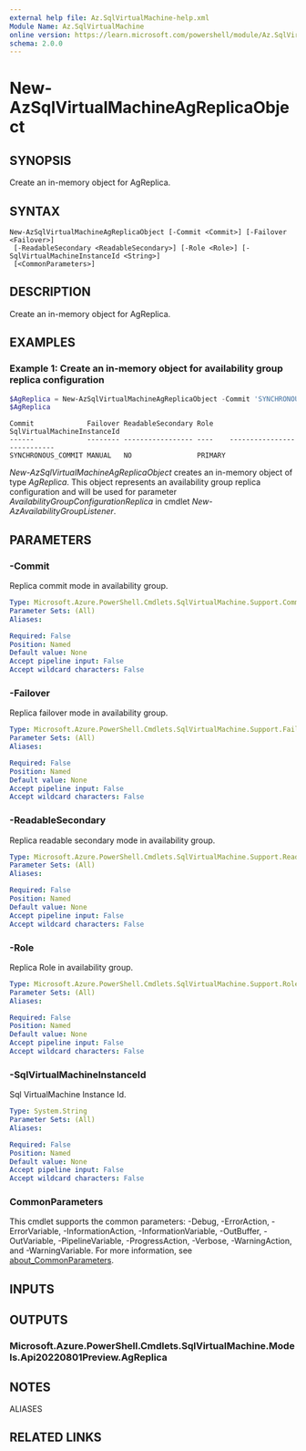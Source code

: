 ```yaml
---
external help file: Az.SqlVirtualMachine-help.xml
Module Name: Az.SqlVirtualMachine
online version: https://learn.microsoft.com/powershell/module/Az.SqlVirtualMachine/new-AzSqlVirtualMachineAgReplicaObject
schema: 2.0.0
---
```


# New-AzSqlVirtualMachineAgReplicaObject

## SYNOPSIS
Create an in-memory object for AgReplica.

## SYNTAX

```
New-AzSqlVirtualMachineAgReplicaObject [-Commit <Commit>] [-Failover <Failover>]
 [-ReadableSecondary <ReadableSecondary>] [-Role <Role>] [-SqlVirtualMachineInstanceId <String>]
 [<CommonParameters>]
```

## DESCRIPTION
Create an in-memory object for AgReplica.

## EXAMPLES

### Example 1: Create an in-memory object for availability group replica configuration
```powershell
$AgReplica = New-AzSqlVirtualMachineAgReplicaObject -Commit 'SYNCHRONOUS_COMMIT' -Failover 'MANUAL' -ReadableSecondary 'NO' -Role 'PRIMARY' -SqlVirtualMachineInstanceId $sqlvmResourceId1
$AgReplica
```

```output
Commit             Failover ReadableSecondary Role    SqlVirtualMachineInstanceId
------             -------- ----------------- ----    ---------------------------
SYNCHRONOUS_COMMIT MANUAL   NO                PRIMARY
```

*New-AzSqlVirtualMachineAgReplicaObject* creates an in-memory object of type *AgReplica*.
This object represents an availability group replica configuration and will be used for parameter *AvailabilityGroupConfigurationReplica* in cmdlet *New-AzAvailabilityGroupListener*.

## PARAMETERS

### -Commit
Replica commit mode in availability group.

```yaml
Type: Microsoft.Azure.PowerShell.Cmdlets.SqlVirtualMachine.Support.Commit
Parameter Sets: (All)
Aliases:

Required: False
Position: Named
Default value: None
Accept pipeline input: False
Accept wildcard characters: False
```

### -Failover
Replica failover mode in availability group.

```yaml
Type: Microsoft.Azure.PowerShell.Cmdlets.SqlVirtualMachine.Support.Failover
Parameter Sets: (All)
Aliases:

Required: False
Position: Named
Default value: None
Accept pipeline input: False
Accept wildcard characters: False
```

### -ReadableSecondary
Replica readable secondary mode in availability group.

```yaml
Type: Microsoft.Azure.PowerShell.Cmdlets.SqlVirtualMachine.Support.ReadableSecondary
Parameter Sets: (All)
Aliases:

Required: False
Position: Named
Default value: None
Accept pipeline input: False
Accept wildcard characters: False
```

### -Role
Replica Role in availability group.

```yaml
Type: Microsoft.Azure.PowerShell.Cmdlets.SqlVirtualMachine.Support.Role
Parameter Sets: (All)
Aliases:

Required: False
Position: Named
Default value: None
Accept pipeline input: False
Accept wildcard characters: False
```

### -SqlVirtualMachineInstanceId
Sql VirtualMachine Instance Id.

```yaml
Type: System.String
Parameter Sets: (All)
Aliases:

Required: False
Position: Named
Default value: None
Accept pipeline input: False
Accept wildcard characters: False
```

### CommonParameters
This cmdlet supports the common parameters: -Debug, -ErrorAction, -ErrorVariable, -InformationAction, -InformationVariable, -OutBuffer, -OutVariable, -PipelineVariable, -ProgressAction, -Verbose, -WarningAction, and -WarningVariable. For more information, see [about_CommonParameters](http://go.microsoft.com/fwlink/?LinkID=113216).

## INPUTS

## OUTPUTS

### Microsoft.Azure.PowerShell.Cmdlets.SqlVirtualMachine.Models.Api20220801Preview.AgReplica

## NOTES

ALIASES

## RELATED LINKS
